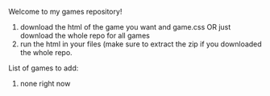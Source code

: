 Welcome to my games repository!

1. download the html of the game you want and game.css OR just download the whole repo for all games
2. run the html in your files (make sure to extract the zip if you downloaded the whole repo.


List of games to add:
1. none right now
